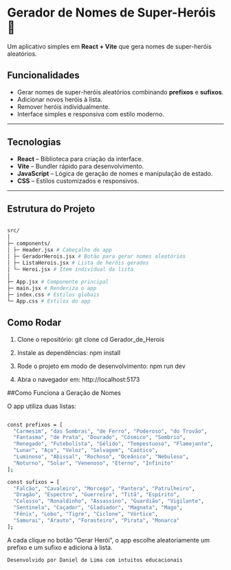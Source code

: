 # Gerador de Nomes de Super-Heróis 🦸

Um aplicativo simples em **React + Vite** que gera nomes de super-heróis aleatórios.



## Funcionalidades

- Gerar nomes de super-heróis aleatórios combinando **prefixos** e **sufixos**.
- Adicionar novos heróis à lista.
- Remover heróis individualmente.
- Interface simples e responsiva com estilo moderno.

---

## Tecnologias

- **React** – Biblioteca para criação da interface.
- **Vite** – Bundler rápido para desenvolvimento.
- **JavaScript** – Lógica de geração de nomes e manipulação de estado.
- **CSS** – Estilos customizados e responsivos.

---


## Estrutura do Projeto

```bash

src/
│
├─ components/
│ ├─ Header.jsx # Cabeçalho do app
│ ├─ GeradorHerois.jsx # Botão para gerar nomes aleatórios
│ ├─ ListaHerois.jsx # Lista de heróis gerados
│ └─ Heroi.jsx # Item individual da lista
│
├─ App.jsx # Componente principal
├─ main.jsx # Renderiza o app
├─ index.css # Estilos globais
└─ App.css # Estilos do app

```

## Como Rodar

1. Clone o repositório:
git clone <url-do-repo>
cd Gerador_de_Herois

2. Instale as dependências:
npm install

3. Rode o projeto em modo de desenvolvimento:
npm run dev

4. Abra o navegador em:
http://localhost:5173


##Como Funciona a Geração de Nomes

O app utiliza duas listas:

```bash

const prefixos = [
  "Carmesim", "das Sombras", "de Ferro", "Poderoso", "do Trovão",
  "Fantasma", "de Prata", "Dourado", "Cósmico", "Sombrio",
  "Renegado", "Futebolista", "Gélido", "Tempestuoso", "Flamejante",
  "Lunar", "Aço", "Veloz", "Selvagem", "Caótico",
  "Luminoso", "Abissal", "Rochoso", "Oceânico", "Nebuloso",
  "Noturno", "Solar", "Venenoso", "Eterno", "Infinito"
];

```

```bash
const sufixos = [
  "Falcão", "Cavaleiro", "Morcego", "Pantera", "Patrulheiro",
  "Dragão", "Espectro", "Guerreiro", "Titã", "Espírito",
  "Colosso", "Ronaldinho", "Assassino", "Guardião", "Vigilante",
  "Sentinela", "Caçador", "Gladiador", "Magnata", "Mago",
  "Fênix", "Lobo", "Tigre", "Ciclone", "Vórtice",
  "Samurai", "Arauto", "Forasteiro", "Pirata", "Monarca"
];

```

A cada clique no botão “Gerar Herói”, o app escolhe aleatoriamente um prefixo e um sufixo e adiciona à lista.


```bash
Desenvolvido por Daniel de Lima com intuitos educacionais
```
